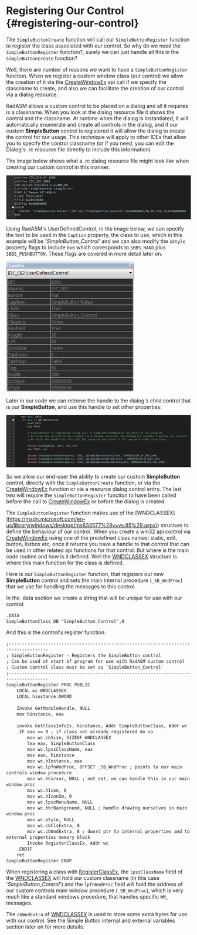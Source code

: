 # Registering Our Control {#registering-our-control}

The `SimpleButtonCreate` function will call our `SimpleButtonRegister` function to register the class associated with our control. So why do we need the `SimpleButtonRegister` function?, surely we can just handle all this in the `SimpleButtonCreate` function?

Well, there are number of reasons we want to have a `SimpleButtonRegister` function. When we register a custom window class \(our control\) we allow the creation of it via the [CreateWindowEx](https://msdn.microsoft.com/en-us/library/windows/desktop/ms632680%28v=vs.85%29.aspx "https://msdn.microsoft.com/en-us/library/windows/desktop/ms632680\(v=vs.85\).aspx") api call if we specify the classname to create, and also we can facilitate the creation of our control via a dialog resource.

RadASM allows a custom control to be placed on a dialog and all it requires is a classname. When you look at the dialog resource file it shows the control and the classname. At runtime when the dialog is instantiated, it will automatically enumerate and create all controls in the dialog, and if our custom **SimpleButton** control is registered it will allow the dialog to create the control for our usage. This technique will apply to other IDEs that allow you to specify the control classname \(or if you need, you can edit the Dialog's .rc resource file directly to include this information\)

The image below shows what a .rc dialog resource file might look like when creating our custom control in this manner.

![](/assets/SimpleButtonResourceCreation.png)

Using RadASM's UserDefinedControl, in the image below, we can specify the text to be used in the `Caption` property, the class to use, which in this example will be '_SimpleButton\_Control_' and we can also modify the `xStyle` property flags to include `0x6` which corresponds to `SBBS_HAND` plus `SBBS_PUSHBUTTON`. These flags are covered in more detail later on.

![](/assets/IDC_SB2.png)

Later in our code we can retrieve the handle to the dialog's child control that is our **SimpleButton**, and use this handle to set other properties:

![](/assets/GetDlgItemHandle.png)

So we allow our end-user the ability to create our custom **SimpleButton** control, directly with the `SimpleButtonCreate` function, or via the [CreateWindowEx](https://msdn.microsoft.com/en-us/library/windows/desktop/ms632680%28v=vs.85%29.aspx) function or via a resource dialog control entry. The last two will require the `SimpleButtonRegister` function to have been called before the call to [CreateWindowEx](https://msdn.microsoft.com/en-us/library/windows/desktop/ms632680%28v=vs.85%29.aspx) or before the dialog is created.

The `SimpleButtonRegister` function makes use of the [WNDCLASSEX](https://msdn.microsoft.com/en-us/library/windows/desktop/ms633577%28v=vs.85%29.aspx\) structure to define the behaviour of our control. When you create a win32 api control via [CreateWindowEx](https://msdn.microsoft.com/en-us/library/windows/desktop/ms632680%28v=vs.85%29.aspx) using one of the predefined class names: static, edit, button, listbox etc, once it returns you have a handle to that control that can be used in other related api functions for that control. But where is the main code routine and how is it defined. Well the [WNDCLASSEX](https://msdn.microsoft.com/en-us/library/windows/desktop/ms633577%28v=vs.85%29.aspx) structure is where this main function for the class is defined.

Here is our `SimpleButtonRegister` function, that registers out new **SimpleButton** control and sets the main internal procedure \(`_SB_WndProc`\) that we use for handling the messages to this control.

In the .data section we create a string that will be unique for use with our control:

```x86asm
.DATA
SimpleButtonClass DB "SimpleButton_Control",0
```

And this is the control's register function:

```x86asm
;-------------------------------------------------------------------------------------
; SimpleButtonRegister - Registers the SimpleButton control
; Can be used at start of program for use with RadASM custom control
; Custom control class must be set as 'SimpleButton_Control'
;-------------------------------------------------------------------------------------
SimpleButtonRegister PROC PUBLIC
    LOCAL wc:WNDCLASSEX
    LOCAL hinstance:DWORD

    Invoke GetModuleHandle, NULL
    mov hinstance, eax

    invoke GetClassInfoEx, hinstance, Addr SimpleButtonClass, Addr wc 
    .IF eax == 0 ; if class not already registered do so
        mov wc.cbSize, SIZEOF WNDCLASSEX
        lea eax, SimpleButtonClass
        mov wc.lpszClassName, eax
        mov eax, hinstance
        mov wc.hInstance, eax
        mov wc.lpfnWndProc, OFFSET _SB_WndProc ; points to our main controls window procedure
        mov wc.hCursor, NULL ; not set, we can handle this in our main window proc
        mov wc.hIcon, 0
        mov wc.hIconSm, 0
        mov wc.lpszMenuName, NULL
        mov wc.hbrBackground, NULL ; handle drawing ourselves in main window proc
        mov wc.style, NULL
        mov wc.cbClsExtra, 0
        mov wc.cbWndExtra, 8 ; dword ptr to internal properties and to external properties memory block
        Invoke RegisterClassEx, Addr wc
    .ENDIF  
    ret
SimpleButtonRegister ENDP
```

When registering a class with [RegisterClassEx](https://msdn.microsoft.com/en-us/library/windows/desktop/ms633587%28v=vs.85%29.aspx), the `lpszClassName` field of the [WNDCLASSEX](https://msdn.microsoft.com/en-us/library/windows/desktop/ms633577%28v=vs.85%29.aspx) will hold our custom classname \(in this case '_SimpleButton\_Control_'\) and the `lpfnWndProc` field will hold the address of our custom controls main window procedure \(`_SB_WndProc`\), which is very much like a standard windows procedure, that handles specific `WM_` messages.

The `cbWndExtra` of [WNDCLASSEX](https://msdn.microsoft.com/en-us/library/windows/desktop/ms633577%28v=vs.85%29.aspx) is used to store some extra bytes for use with our control. See the Simple Button internal and external variables section later on for more details.

